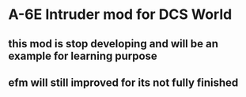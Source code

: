 # A-6E Intruder mod for DCS World
## this mod is stop developing and will be an example for learning purpose
## efm will still improved for its not fully finished
